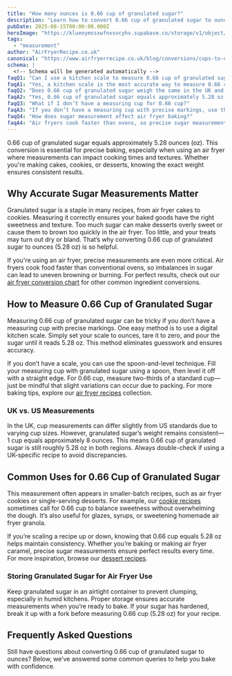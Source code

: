 ```yaml
---
title: "How many ounces is 0.66 cup of granulated sugar?"
description: "Learn how to convert 0.66 cup of granulated sugar to ounces for perfect baking results every time. Includes UK measurements and air fryer tips."
pubDate: 2025-08-15T00:00:00.000Z
heroImage: "https://klueoymssxwfnxsvcyhv.supabase.co/storage/v1/object/public/Shmucket/0-66-cup-granulated-sugar-to-ounces.webp"
tags:
  - "measurement"
author: "AirFryerRecipe.co.uk"
canonical: "https://www.airfryerrecipe.co.uk/blog/conversions/cups-to-ounces/0-66-cup-granulated-sugar-to-ounces"
schema: |
  <!-- Schema will be generated automatically -->
faqQ1: "Can I use a kitchen scale to measure 0.66 cup of granulated sugar?"
faqA1: "Yes, a kitchen scale is the most accurate way to measure 0.66 cup of granulated sugar. Simply set it to ounces, tare to zero, and pour until it reads 5.28 oz. This method eliminates measuring cup inconsistencies."
faqQ2: "Does 0.66 cup of granulated sugar weigh the same in the UK and US?"
faqA2: "Yes, 0.66 cup of granulated sugar equals approximately 5.28 oz in both the UK and US. While cup sizes may vary slightly, granulated sugar’s weight remains consistent across regions."
faqQ3: "What if I don’t have a measuring cup for 0.66 cup?"
faqA3: "If you don’t have a measuring cup with precise markings, use the spoon-and-level method. Fill a standard cup two-thirds full with granulated sugar, then level it off. For best results, a digital scale is recommended."
faqQ4: "How does sugar measurement affect air fryer baking?"
faqA4: "Air fryers cook faster than ovens, so precise sugar measurements prevent over-browning or burning. Too much sugar can cause excessive caramelization, while too little may result in dry textures. Always measure carefully for perfect air fryer treats."
---
```

<p>0.66 cup of granulated sugar equals approximately 5.28 ounces (oz). This conversion is essential for precise baking, especially when using an air fryer where measurements can impact cooking times and textures. Whether you're making cakes, cookies, or desserts, knowing the exact weight ensures consistent results.</p>  

<h2>Why Accurate Sugar Measurements Matter</h2>  
<p>Granulated sugar is a staple in many recipes, from air fryer cakes to cookies. Measuring it correctly ensures your baked goods have the right sweetness and texture. Too much sugar can make desserts overly sweet or cause them to brown too quickly in the air fryer. Too little, and your treats may turn out dry or bland. That’s why converting 0.66 cup of granulated sugar to ounces (5.28 oz) is so helpful.</p>  

<p>If you're using an air fryer, precise measurements are even more critical. Air fryers cook food faster than conventional ovens, so imbalances in sugar can lead to uneven browning or burning. For perfect results, check out our <a href=https://www.airfryerrecipe.co.uk/air-fryer-conversion-chart>air fryer conversion chart</a> for other common ingredient conversions.</p>  

<h2>How to Measure 0.66 Cup of Granulated Sugar</h2>  
<p>Measuring 0.66 cup of granulated sugar can be tricky if you don’t have a measuring cup with precise markings. One easy method is to use a digital kitchen scale. Simply set your scale to ounces, tare it to zero, and pour the sugar until it reads 5.28 oz. This method eliminates guesswork and ensures accuracy.</p>  

<p>If you don’t have a scale, you can use the spoon-and-level technique. Fill your measuring cup with granulated sugar using a spoon, then level it off with a straight edge. For 0.66 cup, measure two-thirds of a standard cup—just be mindful that slight variations can occur due to packing. For more baking tips, explore our <a href=https://www.airfryerrecipe.co.uk/recipes>air fryer recipes</a> collection.</p>  

<h3>UK vs. US Measurements</h3>  
<p>In the UK, cup measurements can differ slightly from US standards due to varying cup sizes. However, granulated sugar’s weight remains consistent—1 cup equals approximately 8 ounces. This means 0.66 cup of granulated sugar is still roughly 5.28 oz in both regions. Always double-check if using a UK-specific recipe to avoid discrepancies.</p>  

<h2>Common Uses for 0.66 Cup of Granulated Sugar</h2>  
<p>This measurement often appears in smaller-batch recipes, such as air fryer cookies or single-serving desserts. For example, our <a href=https://www.airfryerrecipe.co.uk/recipe-category/cookies>cookie recipes</a> sometimes call for 0.66 cup to balance sweetness without overwhelming the dough. It’s also useful for glazes, syrups, or sweetening homemade air fryer granola.</p>  

<p>If you’re scaling a recipe up or down, knowing that 0.66 cup equals 5.28 oz helps maintain consistency. Whether you’re baking or making air fryer caramel, precise sugar measurements ensure perfect results every time. For more inspiration, browse our <a href=https://www.airfryerrecipe.co.uk/recipe-category/dessert>dessert recipes</a>.</p>  

<h3>Storing Granulated Sugar for Air Fryer Use</h3>  
<p>Keep granulated sugar in an airtight container to prevent clumping, especially in humid kitchens. Proper storage ensures accurate measurements when you’re ready to bake. If your sugar has hardened, break it up with a fork before measuring 0.66 cup (5.28 oz) for your recipe.</p>  

<h2>Frequently Asked Questions</h2>  
<p>Still have questions about converting 0.66 cup of granulated sugar to ounces? Below, we’ve answered some common queries to help you bake with confidence.</p>
